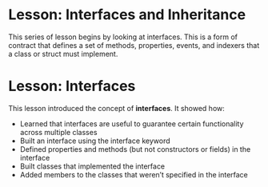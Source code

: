 # Lesson: Interfaces and Inheritance

This series of lesson begins by looking at interfaces. This is a form of contract that defines a set of methods, properties, events, and indexers that a class or struct must implement.

# Lesson: Interfaces

This lesson introduced the concept of **interfaces**. It showed how:
- Learned that interfaces are useful to guarantee certain functionality across multiple classes
- Built an interface using the interface keyword
- Defined properties and methods (but not constructors or fields) in the interface
- Built classes that implemented the interface
- Added members to the classes that weren’t specified in the interface

